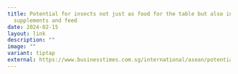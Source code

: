 ```yaml
---
title: Potential for insects not just as food for the table but also in
  supplements and feed
date: 2024-02-15
layout: link
description: ""
image: ""
variant: tiptap
external: https://www.businesstimes.com.sg/international/asean/potential-insects-not-just-food-table-also-supplements-and-feed
---
```


